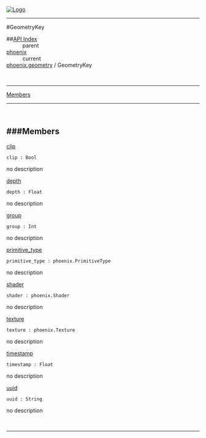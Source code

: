 
[![Logo](../../../images/logo.png)](../../../index.html)

---

#GeometryKey


##[API Index](../../../api/index.html#phoenix.geometry)   
&emsp;&emsp;&emsp;parent    
[phoenix](../)     
&emsp;&emsp;&emsp;current    
[phoenix.geometry](./) / GeometryKey

<br/>

---


[Members](#Members)   


---

&nbsp;   

<a class="lift" name="Members" ></a>
###Members   
---
<a class="lift" name="clip" href="#clip">clip</a>



`clip : Bool`

<span class="small_desc_flat"> no description </span>   

<a class="lift" name="depth" href="#depth">depth</a>



`depth : Float`

<span class="small_desc_flat"> no description </span>   

<a class="lift" name="group" href="#group">group</a>



`group : Int`

<span class="small_desc_flat"> no description </span>   

<a class="lift" name="primitive_type" href="#primitive_type">primitive_type</a>



`primitive_type : phoenix.PrimitiveType`

<span class="small_desc_flat"> no description </span>   

<a class="lift" name="shader" href="#shader">shader</a>



`shader : phoenix.Shader`

<span class="small_desc_flat"> no description </span>   

<a class="lift" name="texture" href="#texture">texture</a>



`texture : phoenix.Texture`

<span class="small_desc_flat"> no description </span>   

<a class="lift" name="timestamp" href="#timestamp">timestamp</a>



`timestamp : Float`

<span class="small_desc_flat"> no description </span>   

<a class="lift" name="uuid" href="#uuid">uuid</a>



`uuid : String`

<span class="small_desc_flat"> no description </span>   



&nbsp;
&nbsp;
&nbsp;

---  


&nbsp;   
&nbsp;   